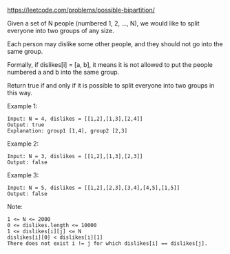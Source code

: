 https://leetcode.com/problems/possible-bipartition/

Given a set of N people (numbered 1, 2, ..., N), we would like to split everyone into two groups of any size.

Each person may dislike some other people, and they should not go into the same group. 

Formally, if dislikes[i] = [a, b], it means it is not allowed to put the people numbered a and b into the same group.

Return true if and only if it is possible to split everyone into two groups in this way.

 

Example 1:

    Input: N = 4, dislikes = [[1,2],[1,3],[2,4]]
    Output: true
    Explanation: group1 [1,4], group2 [2,3]

Example 2:

    Input: N = 3, dislikes = [[1,2],[1,3],[2,3]]
    Output: false

Example 3:

    Input: N = 5, dislikes = [[1,2],[2,3],[3,4],[4,5],[1,5]]
    Output: false

 

Note:

    1 <= N <= 2000
    0 <= dislikes.length <= 10000
    1 <= dislikes[i][j] <= N
    dislikes[i][0] < dislikes[i][1]
    There does not exist i != j for which dislikes[i] == dislikes[j].

